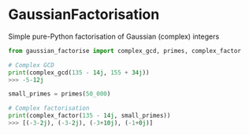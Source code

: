 # GaussianFactorisation
Simple pure-Python factorisation of Gaussian (complex) integers

```python
from gaussian_factorise import complex_gcd, primes, complex_factor

# Complex GCD
print(complex_gcd(135 - 14j, 155 + 34j))
>>> -5-12j

small_primes = primes(50_000)

# Complex factorisation
print(complex_factor(135 - 14j, small_primes))
>>> [(-3-2j), (-3-2j), (-3+10j), (-1+0j)]
```